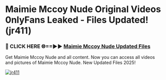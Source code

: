 # Maimie Mccoy Nude Original Videos 0nlyFans Leaked - Files Updated! (jr411)

<h3>🔴 CLICK HERE 🌐==►► <a href="https://tinyurl.com/y5r63du9" rel="nofollow">Maimie Mccoy Nude Updated Files</a></h3>

Get Maimie Mccoy Nude and all content. Now you can access all videos and pictures of Maimie Mccoy Nude. New Updated Files 2025!

[![jr411](https://i.imgur.com/UVo9nyh.gif)](https://tinyurl.com/y5r63du9)